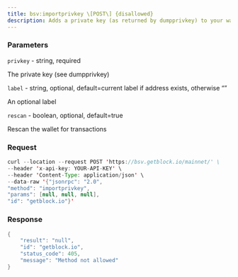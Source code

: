```yaml
---
title: bsv:importprivkey \[POST\] {disallowed}
description: Adds a private key (as returned by dumpprivkey) to your wallet. Requiresa new wallet backup.Hint use importmulti to import more than one private key.Note This call can take over an hour to complete if rescan is true,during that time, other rpc calls may report that the imported keyexists but related transactions are still missing, leading totemporarily incorrect/bogus balances and unspent outputs until rescancompletes.Note Use “getwalletinfo” to query the scanning progress.
---
```


### Parameters


`privkey` - string, required

The private key (see dumpprivkey)

`label` - string, optional, default=current label if address exists,
otherwise “”

An optional label

`rescan` - boolean, optional, default=true

Rescan the wallet for transactions

### Request

``` java
curl --location --request POST 'https://bsv.getblock.io/mainnet/' \ 
--header 'x-api-key: YOUR-API-KEY' \ 
--header 'Content-Type: application/json' \ 
--data-raw '{"jsonrpc": "2.0",
"method": "importprivkey",
"params": [null, null, null],
"id": "getblock.io"}'
```

###  Response

``` java
{
    "result": "null",
    "id": "getblock.io",
    "status_code": 405,
    "message": "Method not allowed"
}
```

